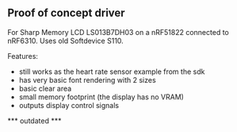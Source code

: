 ## Proof of concept driver

For Sharp Memory LCD LS013B7DH03 on a nRF51822 connected to nRF6310.
Uses old Softdevice S110.

Features:
- still works as the heart rate sensor example from the sdk
- has very basic font rendering with 2 sizes
- basic clear area
- small memory footprint (the display has no VRAM)
- outputs display control signals

*** outdated ***
